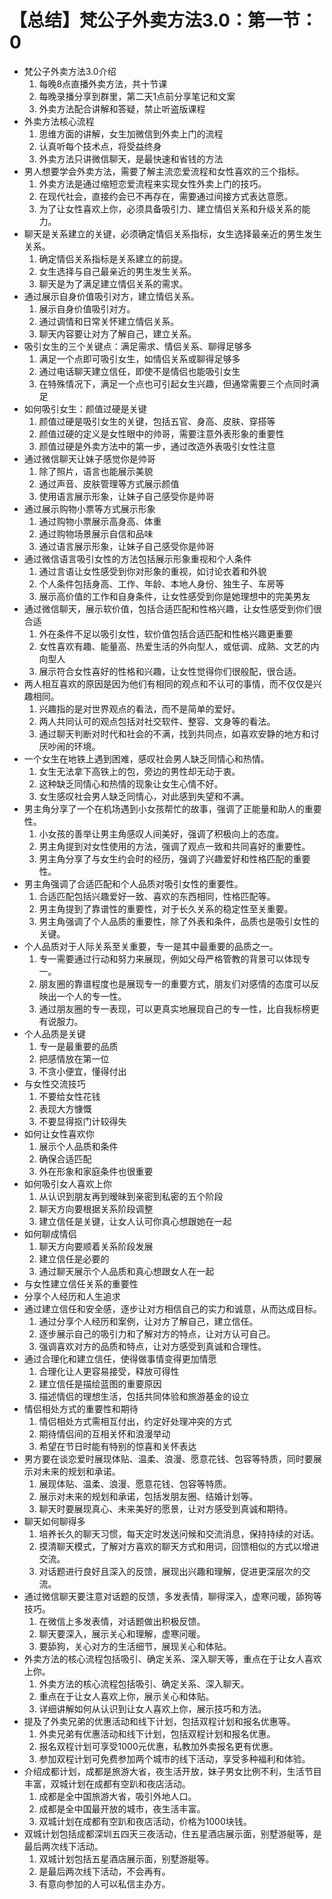 # 【总结】梵公子外卖方法3.0：第一节：0

-   梵公子外卖方法3.0介绍
    1.  每晚8点直播外卖方法，共十节课
    2.  每晚录播分享到群里，第二天1点前分享笔记和文案
    3.  外卖方法配合讲解和答疑，禁止听盗版课程
-   外卖方法核心流程
    1.  思维方面的讲解，女生加微信到外卖上门的流程
    2.  认真听每个技术点，将受益终身
    3.  外卖方法只讲微信聊天，是最快速和省钱的方法
-   男人想要学会外卖方法，需要了解主流恋爱流程和女性喜欢的三个指标。
    1.  外卖方法是通过缩短恋爱流程来实现女性外卖上门的技巧。
    2.  在现代社会，直接约会已不再存在，需要通过间接方式表达意愿。
    3.  为了让女性喜欢上你，必须具备吸引力、建立情侣关系和升级关系的能力。
-   聊天是关系建立的关键，必须确定情侣关系指标，女生选择最亲近的男生发生关系。
    1.  确定情侣关系指标是关系建立的前提。
    2.  女生选择与自己最亲近的男生发生关系。
    3.  聊天是为了满足建立情侣关系的需求。
-   通过展示自身价值吸引对方，建立情侣关系。
    1.  展示自身价值吸引对方。
    2.  通过调情和日常关怀建立情侣关系。
    3.  聊天内容要让对方了解自己，建立关系。
-   吸引女生的三个关键点：满足需求、情侣关系、聊得足够多
    1.  满足一个点即可吸引女生，如情侣关系或聊得足够多
    2.  通过电话聊天建立信任，即使不是情侣也能吸引女生
    3.  在特殊情况下，满足一个点也可引起女生兴趣，但通常需要三个点同时满足
-   如何吸引女生：颜值过硬是关键
    1.  颜值过硬是吸引女生的关键，包括五官、身高、皮肤、穿搭等
    2.  颜值过硬的定义是女性眼中的帅哥，需要注意外表形象的重要性
    3.  颜值过硬是外卖方法中的第一步，通过改造外表吸引女性注意
-   通过微信聊天让妹子感觉你是帅哥
    1.  除了照片，语言也能展示美貌
    2.  通过声音、皮肤管理等方式展示颜值
    3.  使用语言展示形象，让妹子自己感受你是帅哥
-   通过展示购物小票等方式展示形象
    1.  通过购物小票展示高身高、体重
    2.  通过购物场景展示自信和品味
    3.  通过语言展示形象，让妹子自己感受你是帅哥
-   通过微信语言吸引女性的方法包括展示形象重视和个人条件
    1.  通过言语让女性感受到你对形象的重视，如讨论衣着和外貌
    2.  个人条件包括身高、工作、年龄、本地人身份、独生子、车房等
    3.  展示高价值的工作和自身条件，让女性感受到你是她理想中的完美男友
-   通过微信聊天，展示软价值，包括合适匹配和性格兴趣，让女性感受到你们很合适
    1.  外在条件不足以吸引女性，软价值包括合适匹配和性格兴趣更重要
    2.  女性喜欢有趣、能量高、热爱生活的外向型人，或低调、成熟、文艺的内向型人
    3.  展示符合女性喜好的性格和兴趣，让女性觉得你们很般配，很合适。
-   两人相互喜欢的原因是因为他们有相同的观点和不认可的事情，而不仅仅是兴趣相同。
    1.  兴趣指的是对世界观点的看法，而不是简单的爱好。
    2.  两人共同认可的观点包括对社交软件、整容、文身等的看法。
    3.  通过聊天判断对时代和社会的不满，找到共同点，如喜欢安静的地方和讨厌吵闹的环境。
-   一个女生在地铁上遇到困难，感叹社会男人缺乏同情心和热情。
    1.  女生无法拿下高铁上的包，旁边的男性却无动于衷。
    2.  这种缺乏同情心和热情的现象让女生心情不好。
    3.  女生感叹社会男人缺乏同情心，对此感到失望和不满。
-   男主角分享了一个在机场遇到小女孩帮忙的故事，强调了正能量和助人的重要性。
    1.  小女孩的善举让男主角感叹人间美好，强调了积极向上的态度。
    2.  男主角提到对女性使用的方法，强调了观点一致和共同喜好的重要性。
    3.  男主角分享了与女生约会时的经历，强调了兴趣爱好和性格匹配的重要性。
-   男主角强调了合适匹配和个人品质对吸引女性的重要性。
    1.  合适匹配包括兴趣爱好一致、喜欢的东西相同，性格匹配等。
    2.  男主角提到了靠谱性的重要性，对于长久关系的稳定性至关重要。
    3.  男主角强调了个人品质的重要性，除了外表和条件，品质也是吸引女性的关键。
-   个人品质对于人际关系至关重要，专一是其中最重要的品质之一。
    1.  专一需要通过行动和努力来展现，例如父母严格管教的背景可以体现专一。
    2.  朋友圈的靠谱程度也是展现专一的重要方式，朋友们对感情的态度可以反映出一个人的专一性。
    3.  通过朋友圈的专一表现，可以更真实地展现自己的专一性，比自我标榜更有说服力。
-   个人品质是关键
    1.  专一是最重要的品质
    2.  把感情放在第一位
    3.  不贪小便宜，懂得付出
-   与女性交流技巧
    1.  不要给女性花钱
    2.  表现大方慷慨
    3.  不要显得抠门计较得失
-   如何让女性喜欢你
    1.  展示个人品质和条件
    2.  确保合适匹配
    3.  外在形象和家庭条件也很重要
-   如何吸引女人喜欢上你
    1.  从认识到朋友再到暧昧到亲密到私密的五个阶段
    2.  聊天方向要根据关系阶段调整
    3.  建立信任是关键，让女人认可你真心想跟她在一起
-   如何聊成情侣
    1.  聊天方向要顺着关系阶段发展
    2.  建立信任是必要的
    3.  通过聊天展示个人品质和真心想跟女人在一起
-   与女性建立信任关系的重要性
-   分享个人经历和人生追求
-   通过建立信任和安全感，逐步让对方相信自己的实力和诚意，从而达成目标。
    1.  通过分享个人经历和案例，让对方了解自己，建立信任。
    2.  逐步展示自己的吸引力和了解对方的特点，让对方认可自己。
    3.  强调喜欢对方的品质和特点，让对方感受到真诚和合理性。
-   通过合理化和建立信任，使得做事情变得更加情愿
    1.  合理化让人更容易接受，释放可得性
    2.  建立信任是描绘蓝图的重要原因
    3.  描述情侣的理想生活，包括共同体验和旅游基金的设立
-   情侣相处方式的重要性和期待
    1.  情侣相处方式需相互付出，约定好处理冲突的方式
    2.  期待情侣间的互相关怀和浪漫举动
    3.  希望在节日时能有特别的惊喜和关怀表达
-   男方要在谈恋爱时展现体贴、温柔、浪漫、愿意花钱、包容等特质，同时要展示对未来的规划和承诺。
    1.  展现体贴、温柔、浪漫、愿意花钱、包容等特质。
    2.  展示对未来的规划和承诺，包括发朋友圈、结婚计划等。
    3.  聊天时要展现真心、未来美好的愿景，让对方感受到真诚和期待。
-   聊天如何聊得多
    1.  培养长久的聊天习惯，每天定时发送问候和交流消息，保持持续的对话。
    2.  摸清聊天模式，了解对方喜欢的聊天方式和用词，回馈相似的方式以增进交流。
    3.  对话题进行良好且深入的反馈，展现出兴趣和理解，促进更深层次的交流。
-   通过微信聊天要注意对话题的反馈，多发表情，聊得深入，虚寒问暖，舔狗等技巧。
    1.  在微信上多发表情，对话题做出积极反馈。
    2.  聊天要深入，展示关心和理解，虚寒问暖。
    3.  要舔狗，关心对方的生活细节，展现关心和体贴。
-   外卖方法的核心流程包括吸引、确定关系、深入聊天等，重点在于让女人喜欢上你。
    1.  外卖方法的核心流程包括吸引、确定关系、深入聊天。
    2.  重点在于让女人喜欢上你，展示关心和体贴。
    3.  详细讲解如何从认识到让女人喜欢上你，展示技巧和方法。
-   提及了外卖兄弟的优惠活动和线下计划，包括双程计划和报名优惠等。
    1.  外卖兄弟有优惠活动和线下计划，包括双程计划和报名优惠。
    2.  报名双程计划可享受1000元优惠，私教加外卖报名更有优惠。
    3.  参加双程计划可免费参加两个城市的线下活动，享受多种福利和体验。
-   介绍成都计划，成都是旅游大省，夜生活开放，妹子男女比例不利，生活节目丰富，双城计划在成都有空趴和夜店活动。
    1.  成都是全中国旅游大省，吸引外地人口。
    2.  成都是全中国最开放的城市，夜生活丰富。
    3.  双城计划在成都有空趴和夜店活动，价格为1000块钱。
-   双城计划包括成都深圳五四天三夜活动，住五星酒店展示面，别墅游艇等，是最后两次线下活动。
    1.  双城计划包括五星酒店展示面，别墅游艇等。
    2.  是最后两次线下活动，不会再有。
    3.  有意向参加的人可以私信主办方。